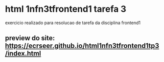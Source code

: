 # html 1nfn3tfrontend1 tarefa 3
exercicio realizado para resolucao de tarefa da disciplina frontend1 
## preview do site: https://ecrseer.github.io/html1nfn3tfrontend1tp3/index.html
